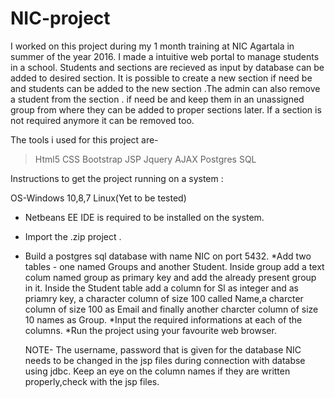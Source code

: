 # NIC-project
I worked on this project during my 1 month training at NIC Agartala in summer of the year 2016.
I made a intuitive web portal to manage students in a school. Students and sections are recieved as input by database can be added to 
desired section. 
It is possible to create a new section if need be and students can be added to the new section .The admin can also remove a student from 
the section .
if need be and keep them in an unassigned group from where they can be added to proper sections later. If a section is not required anymore
it can be removed too.

The tools i used for this project are-

> Html5
> CSS
> Bootstrap
> JSP
> Jquery
> AJAX
> Postgres SQL

Instructions to get the project running on a system :

OS-Windows 10,8,7 
   Linux(Yet to be tested)

* Netbeans EE IDE is required to be installed on the system.
* Import the .zip project .
* Build a postgres sql database with name NIC on port 5432.
 *Add two tables - one named Groups and another Student. Inside group add a text colum named group as primary key and add the already 
  present group in it. Inside the Student table add a column for Sl  as integer and as priamry key, a character column of size 100 
  called Name,a charcter column of size 100 as Email and finally another charcter column of size 10 names as Group.
*Input the required informations at each of the columns.
*Run the project using your favourite web browser.
  
  NOTE- The username, password that is given for the database NIC needs to be changed in the jsp files during connection with 
        databse using jdbc.
        Keep an eye on the column names if they are written properly,check with the jsp files.
